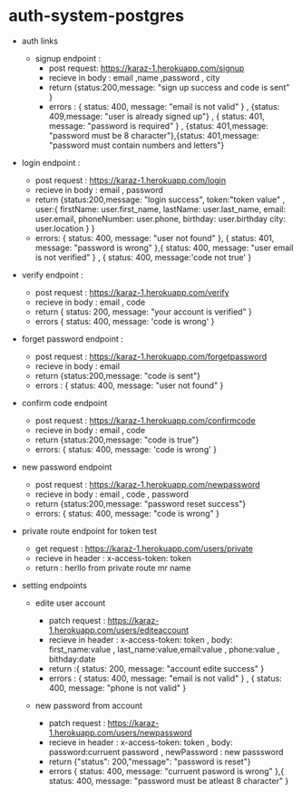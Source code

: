 # auth-system-postgres

- auth links

  - signup endpoint :
    - post request: https://karaz-1.herokuapp.com/signup
    - recieve in body : email ,name ,password , city
    - return {status:200,message: "sign up success and code is sent" }
    - errors : { status: 400, message: "email is not valid" } , {status: 409,message: "user is already signed up"} , { status: 401, message: "password is required" } , {status: 401,message: "password must be 8 character"},{status: 401,message: "password must contain numbers and letters"}

* login endpoint :

  - post request : https://karaz-1.herokuapp.com/login
  - recieve in body : email , password
  - return {status:200,message: "login success", token:"token value" ,
    user:{
    firstName: user.first_name,
    lastName: user.last_name,
    email: user.email,
    phoneNumber: user.phone,
    birthday: user.birthday
    city: user.location
    }
    }
  - errors: { status: 400, message: "user not found" }, { status: 401, message: "password is wrong" },{ status: 400, message: "user email is not verified" } , { status: 400, message:'code not true' }

* verify endpoint :

  - post request : https://karaz-1.herokuapp.com/verify
  - recieve in body : email , code
  - return { status: 200, message: "your account is verified" }
  - errors { status: 400, message: 'code is wrong' }

* forget password endpoint :

  - post request : https://karaz-1.herokuapp.com/forgetpassword
  - recieve in body : email
  - return {status:200,message: "code is sent"}
  - errors : { status: 400, message: "user not found" }

* confirm code endpoint

  - post request : https://karaz-1.herokuapp.com/confirmcode
  - recieve in body : email , code
  - return {status:200,message: "code is true"}
  - errors: { status: 400, message: 'code is wrong' }

* new password endpoint

  - post request : https://karaz-1.herokuapp.com/newpassword
  - recieve in body : email , code , password
  - return {status:200,message: "password reset success"}
  - errors: { status: 400, message: "code is wrong" }

* private route endpoint for token test
  - get request : https://karaz-1.herokuapp.com/users/private
  - recieve in header : x-access-token: token
  - return : herllo from private route mr name

- setting endpoints

  - edite user account

    - patch request : https://karaz-1.herokuapp.com/users/editeaccount
    - recieve in header : x-access-token: token , body: first_name:value , last_name:value,email:value , phone:value , bithday:date
    - return :{ status: 200, message: "account edite success" }
    - errors : { status: 400, message: "email is not valid" } , { status: 400, message: "phone is not valid" }

  - new password from account
    - patch request : https://karaz-1.herokuapp.com/users/newpassword
    - recieve in header : x-access-token: token , body: password:curruent password , newPassword : new passsword
    - return {"status": 200,"message": "password is reset"}
    - errors { status: 400, message: "curruent pasword is wrong" },{ status: 400, message: "password must be atleast 8 character" }
